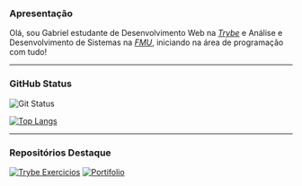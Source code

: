 ### Apresentação

Olá, sou Gabriel estudante de Desenvolvimento Web na _[Trybe](https://www.betrybe.com/)_ e Análise e Desenvolvimento de Sistemas na _[FMU](https://portal.fmu.br/)_, iniciando na área de programação com tudo!

<hr>

### GitHub Status

<div>

![Git Status](https://github-readme-stats.vercel.app/api?username=bicabenedicto&show_icons=true&count_private=true&theme=merko&hide_title=true&text_color=0053FF&icon_color=5DE200&border_color=0053FF)

</div>
<div>

[![Top Langs](https://github-readme-stats.vercel.app/api/top-langs/?username=bicabenedicto&layout=compact&theme=merko&text_color=0053FF&icon_color=5DE200&border_color=0053FF)](https://github.com/BicaBenedicto)

</div>
<hr>

### Repositórios Destaque

[![Trybe Exercicios](https://github-readme-stats.vercel.app/api/pin/?username=bicabenedicto&repo=trybe-exercicios&theme=merko&hide_title=true&text_color=0053FF&icon_color=5DE200&border_color=0053FF)](https://github.com/BicaBenedicto/trybe-exercicios)
[![Portifolio](https://github-readme-stats.vercel.app/api/pin/?username=bicabenedicto&repo=BicaBenedicto.github.io&theme=merko&hide_title=true&text_color=0053FF&icon_color=5DE200&border_color=0053FF)](https://github.com/BicaBenedicto/BicaBenedicto.github.io)



